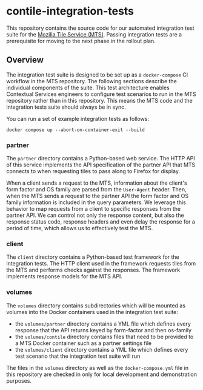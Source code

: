 # contile-integration-tests

This repository contains the source code for our automated integration test
suite for the [Mozilla Tile Service (MTS)][mts]. Passing integration tests are a
prerequisite for moving to the next phase in the rollout plan.

## Overview

The integration test suite is designed to be set up as a `docker-compose` CI
workflow in the MTS repository. The following sections describe the individual
components of the suite. This test architecture enables Contextual Services
engineers to configure test scenarios to run in the MTS repository rather than
in this repository. This means the MTS code and the integration tests suite
should always be in sync.

You can run a set of example integration tests as follows:

```text
docker compose up --abort-on-container-exit --build
```

### partner

The `partner` directory contains a Python-based web service. The HTTP API of
this service implements the API specification of the partner API that MTS
connects to when requesting tiles to pass along to Firefox for display.

When a client sends a request to the MTS, information about the client's form
factor and OS family are parsed from the `User-Agent` header. Then, when the MTS
sends a request to the partner API the form factor and OS family information is
included in the query parameters. We leverage this behavior to map requests from
a client to specific responses from the partner API. We can control not only the
response content, but also the response status code, response headers and even
delay the response for a period of time, which allows us to effectively test the
MTS.

### client

The `client` directory contains a Python-based test framework for the
integration tests. The HTTP client used in the framework requests tiles from the
MTS and performs checks against the responses. The framework implements response
models for the MTS API.

### volumes

The `volumes` directory contains subdirectories which will be mounted as
volumes into the Docker containers used in the integration test suite:

- the `volumes/partner` directory contains a YML file which defines every
response that the API returns keyed by form-factor and then os-family
- the `volumes/contile` directory contains files that need to be provided to a
MTS Docker container such as a partner settings file
- the `volumes/client` directory contains a YML file which defines every test
scenario that the integration test suite will run

The files in the `volumes` directory  as well as the `docker-compose.yml` file
in this repository are checked in only for local development and demonstration
purposes.

[mts]: https://github.com/mozilla-services/contile
